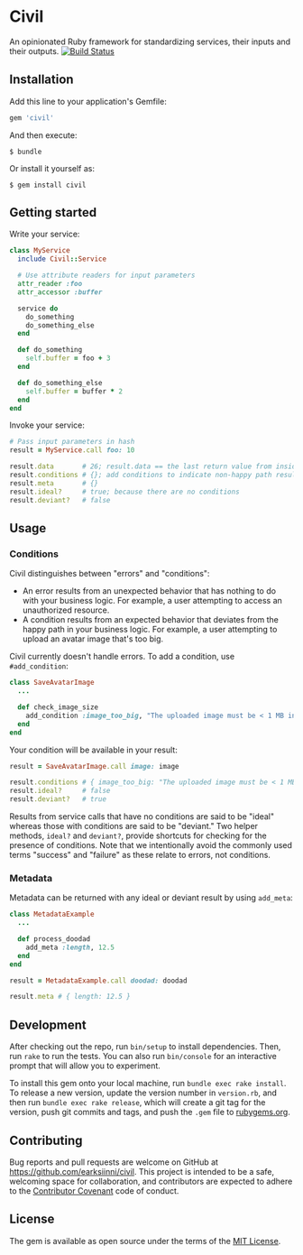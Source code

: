 # Civil

An opinionated Ruby framework for standardizing services, their inputs and their outputs. [![Build Status](https://travis-ci.org/earksiinni/civil.svg?branch=master)](https://travis-ci.org/earksiinni/civil)

## Installation

Add this line to your application's Gemfile:

```ruby
gem 'civil'
```

And then execute:

    $ bundle

Or install it yourself as:

    $ gem install civil

## Getting started

Write your service:

```ruby
class MyService
  include Civil::Service

  # Use attribute readers for input parameters
  attr_reader :foo
  attr_accessor :buffer

  service do
    do_something
    do_something_else
  end

  def do_something
    self.buffer = foo + 3
  end

  def do_something_else
    self.buffer = buffer * 2
  end
end
```

Invoke your service:

```ruby
# Pass input parameters in hash
result = MyService.call foo: 10

result.data       # 26; result.data == the last return value from inside the service block
result.conditions # {}; add conditions to indicate non-happy path results (see below)
result.meta       # {}
result.ideal?     # true; because there are no conditions
result.deviant?   # false
```

## Usage

### Conditions

Civil distinguishes between "errors" and "conditions":

- An error results from an unexpected behavior that has nothing to do with your business logic. For example, a user attempting to access an unauthorized resource.
- A condition results from an expected behavior that deviates from the happy path in your business logic. For example, a user attempting to upload an avatar image that's too big.

Civil currently doesn't handle errors. To add a condition, use `#add_condition`:

```ruby
class SaveAvatarImage
  ...

  def check_image_size
    add_condition :image_too_big, "The uploaded image must be < 1 MB in size" if image_size_too_big?
  end
end
```

Your condition will be available in your result:

```ruby
result = SaveAvatarImage.call image: image

result.conditions # { image_too_big: "The uploaded image must be < 1 MB in size" }
result.ideal?     # false
result.deviant?   # true
```

Results from service calls that have no conditions are said to be "ideal" whereas those with conditions are said to be "deviant." Two helper methods, `ideal?` and `deviant?`, provide shortcuts for checking for the presence of conditions. Note that we intentionally avoid the commonly used terms "success" and "failure" as these relate to errors, not conditions.

### Metadata

Metadata can be returned with any ideal or deviant result by using `add_meta`:

```ruby
class MetadataExample
  ...

  def process_doodad
    add_meta :length, 12.5
  end
end

result = MetadataExample.call doodad: doodad

result.meta # { length: 12.5 }
```

## Development

After checking out the repo, run `bin/setup` to install dependencies. Then, run `rake` to run the tests. You can also run `bin/console` for an interactive prompt that will allow you to experiment.

To install this gem onto your local machine, run `bundle exec rake install`. To release a new version, update the version number in `version.rb`, and then run `bundle exec rake release`, which will create a git tag for the version, push git commits and tags, and push the `.gem` file to [rubygems.org](https://rubygems.org).

## Contributing

Bug reports and pull requests are welcome on GitHub at https://github.com/earksiinni/civil. This project is intended to be a safe, welcoming space for collaboration, and contributors are expected to adhere to the [Contributor Covenant](contributor-covenant.org) code of conduct.


## License

The gem is available as open source under the terms of the [MIT License](http://opensource.org/licenses/MIT).

